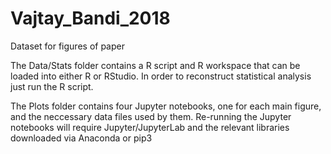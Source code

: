 # Vajtay_Bandi_2018
Dataset for figures of paper

The Data/Stats folder contains a R script and R workspace that can be loaded into either R or RStudio.
In order to reconstruct statistical analysis just run the R script.

The Plots folder contains four Jupyter notebooks, one for each main figure, and the neccessary data files used by them.
Re-running the Jupyter notebooks will require Jupyter/JupyterLab and the relevant libraries downloaded via Anaconda or pip3

